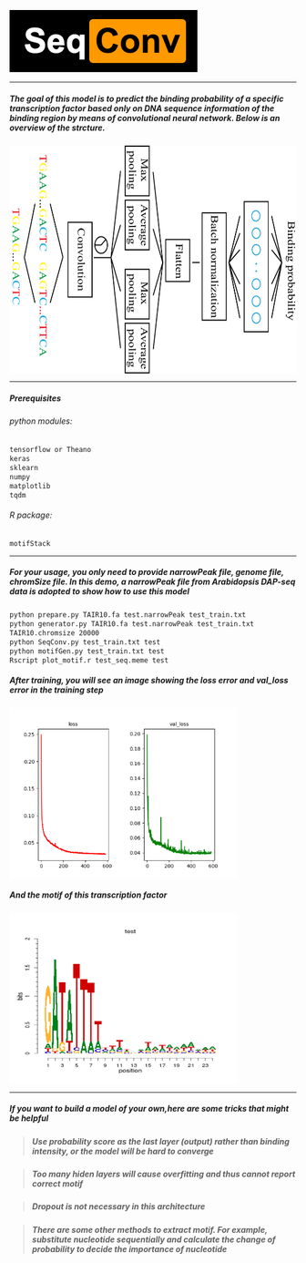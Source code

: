 ![](https://raw.githubusercontent.com/shenwei19/SeqConv/master/imgs/logo.png)
***

##### The goal of this model is to predict the binding probability of a specific transcription factor based only on DNA sequence information of the binding region by means of convolutional neural network. Below is an overview of the strcture. 

<img src="https://raw.githubusercontent.com/shenwei19/SeqConv/master/imgs/CNN.png" width="600" height="400" align=center />

***
##### Prerequisites

###### python modules:  

    tensorflow or Theano   
    keras  
    sklearn  
    numpy  
    matplotlib  
    tqdm  
    
###### R package:  

    motifStack
    
***
##### For your usage, you only need to provide narrowPeak file, genome file, chromSize file. In this demo, a narrowPeak file from Arabidopsis DAP-seq data is adopted to show how to use this model

    python prepare.py TAIR10.fa test.narrowPeak test_train.txt
    python generator.py TAIR10.fa test.narrowPeak test_train.txt TAIR10.chromsize 20000
    python SeqConv.py test_train.txt test
    python motifGen.py test_train.txt test
    Rscript plot_motif.r test_seq.meme test
    
##### After training, you will see an image showing the loss error and val_loss error in the training step
<img src="https://raw.githubusercontent.com/shenwei19/SeqConv/master/imgs/test_loss.png" height=300 align=center />

##### And the motif of this transcription factor
<img src="https://raw.githubusercontent.com/shenwei19/SeqConv/master/imgs/test_motif.png" height=300 width=400 align=center />

***
##### If you want to build a model of your own,here are some tricks that might be helpful
>##### Use probability score as the last layer (output) rather than binding intensity, or the model will be hard to converge

>##### Too many hiden layers will cause overfitting and thus cannot report correct motif

>##### Dropout is not necessary in this architecture

>##### There are some other methods to extract motif. For example, substitute nucleotide sequentially and calculate the change of probability to decide the importance of nucleotide
